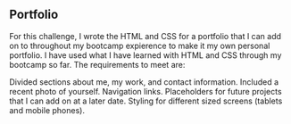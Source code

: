 

## Portfolio

For this challenge, I wrote the HTML and CSS for a portfolio that I can add on to throughout my bootcamp expierence to make it my own personal portfolio. I have used what I have learned with HTML and CSS through my bootcamp so far. The requirements to meet are:

Divided sections about me, my work, and contact information. 
Included a recent photo of yourself.
Navigation links.
Placeholders for future projects that I can add on at a later date.
Styling for different sized screens (tablets and mobile phones).
